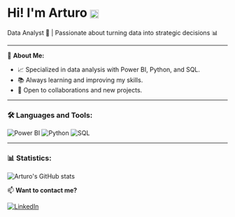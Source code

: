 <div align="center">
<!--
   <img src="https://www.shutterstock.com/image-photo/analyst-utilizing-technology-dashboard-charts-600nw-2467784085.jpg" alt="Data Analyst" /> -->
<!--
   <div style="margin-top: 10px;">
      <a href="https://www.linkedin.com](https://www.linkedin.com/in/arturoisla/">
         <img src="https://img.shields.io/badge/-LinkedIn-0077B5?style=flat&logo=LinkedIn&logoColor=white" alt="LinkedIn" /> /> -->
<!--      </a>
      <a href="https://www.youtube.com">
         <img src="https://img.shields.io/badge/-YouTube-FF0000?style=flat&logo=YouTube&logoColor=white" alt="YouTube" />
      </a>
      <a href="https://www.tupagina.com">
         <img src="https://img.shields.io/badge/-Website-28A745?style=flat&logo=Google%20Chrome&logoColor=white" alt="Website" /> -->
      </a>
   </div>
</div>

# Hi! I'm Arturo <img src="https://images.emojiterra.com/google/noto-emoji/animated-emoji/1f44b-1f3fb.gif" alt="Waving Hand" width="20" style="vertical-align: middle;" />
Data Analyst 💼 | Passionate about turning data into strategic decisions 📊


---

🌟 **About Me:**
- 📈 Specialized in data analysis with Power BI, Python, and SQL.
- 📚 Always learning and improving my skills.
- 🤝 Open to collaborations and new projects.

---

### 🛠️ Languages and Tools:
![Power BI](https://img.shields.io/badge/-PowerBI-F2C811?style=flat&logo=Power%20BI&logoColor=white)
![Python](https://img.shields.io/badge/-Python-3776AB?style=flat&logo=Python&logoColor=white)
![SQL](https://img.shields.io/badge/-SQL-CC2927?style=flat&logo=Microsoft%20SQL%20Server&logoColor=white)

---

### 📊 Statistics:
![Arturo's GitHub stats](https://github-readme-stats.vercel.app/api?username=arturo22isla&show_icons=true&theme=radical)

📫 **Want to contact me?** 
<div style="margin-top: 10px;">
   <a href="https://www.linkedin.com/in/arturoisla/">
      <img src="https://img.shields.io/badge/-LinkedIn-0077B5?style=flat&logo=LinkedIn&logoColor=white" alt="LinkedIn" />
   </a>
</div> <!-- | [Website](https://www.tupagina.com) -->
